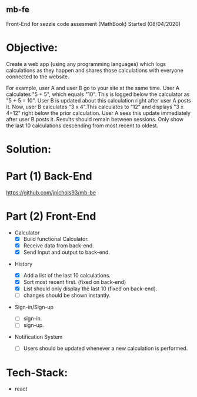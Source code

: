 ## mb-fe

Front-End for sezzle code assesment (MathBook)
Started (08/04/2020)

# Objective:

Create a web app (using any programming languages) which logs calculations as they happen and shares those calculations with everyone connected to the website.

For example, user A and user B go to your site at the same time. User A calculates "5 + 5", which equals "10". This is logged below the calculator as "5 + 5 = 10". User B is updated about this calculation right after user A posts it. Now, user B calculates "3 x 4".This calculates to “12” and displays "3 x 4=12" right below the prior calculation. User A sees this update immediately after user B posts it.
Results should remain between sessions. Only show the last 10 calculations descending from most recent to oldest.

# Solution:

# Part (1) Back-End

https://github.com/jnichols93/mb-be

# Part (2) Front-End

- Calculator
  - [x] Build functional Calculator.
  - [x] Receive data from back-end.
  - [x] Send Input and output to back-end.

* History

  - [x] Add a list of the last 10 calculations.
  - [x] Sort most recent first. (fixed on back-end)
  - [x] List should only display the last 10 (fixed on back-end).
  - [ ] changes should be shown instantly.

* Sign-in/Sign-up
  - [ ] sign-in.
  - [ ] sign-up.

* Notification System

  - [ ] Users should be updated whenever a new calculation is performed.

# Tech-Stack:

- react
